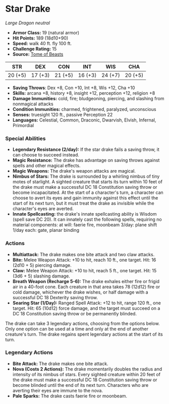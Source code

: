 # Star Drake

*Large* *Dragon* *neutral*

- **Armor Class:** 19 (natural armor)
- **Hit Points:** 189 (18d10+90)
- **Speed:** walk 40 ft. fly 100 ft.
- **Challenge Rating:** 15
- **Source:** [Tome of Beasts](https://koboldpress.com/kpstore/product/tome-of-beasts-for-5th-edition-print/)

| STR | DEX | CON | INT | WIS | CHA |
| --- | --- | --- | --- | --- | --- |
| 20 (+5) | 17 (+3) | 21 (+5) | 16 (+3) | 24 (+7) | 20 (+5) |

- **Saving Throws**: Dex +8, Con +10, Int +8, Wis +12, Cha +10
- **Skills:** arcana +8, history +8, insight +12, perception +12, religion +8
- **Damage Immunities:** cold, fire; bludgeoning, piercing, and slashing from nonmagical attacks
- **Condition Immunities:** charmed, frightened, paralyzed, unconscious
- **Senses:** truesight 120 ft., passive Perception 22
- **Languages:** Celestial, Common, Draconic, Dwarvish, Elvish, Infernal, Primordial
### Special Abilities
- **Legendary Resistance (2/day):** If the star drake fails a saving throw, it can choose to succeed instead.
- **Magic Resistance:** The drake has advantage on saving throws against spells and other magical effects.
- **Magic Weapons:** The drake's weapon attacks are magical.
- **Nimbus of Stars:** The drake is surrounded by a whirling nimbus of tiny motes of starlight. A sighted creature that starts its turn within 10 feet of the drake must make a successful DC 18 Constitution saving throw or become incapacitated. At the start of a character's turn, a character can choose to avert its eyes and gain immunity against this effect until the start of its next turn, but it must treat the drake as invisible while the character's eyes are averted.
- **Innate Spellcasting:** the drake's innate spellcasting ability is Wisdom (spell save DC 20). It can innately cast the following spells, requiring no material components:  at will: faerie fire, moonbeam  3/day: plane shift  1/day each: gate, planar binding
### Actions
- **Multiattack:** The drake makes one bite attack and two claw attacks.
- **Bite:** Melee Weapon Attack: +10 to hit, reach 10 ft., one target. Hit: 16 (2d10 + 5) piercing damage.
- **Claw:** Melee Weapon Attack: +10 to hit, reach 5 ft., one target. Hit: 15 (3d6 + 5) slashing damage.
- **Breath Weapon (Recharge 5-6):** The drake exhales either fire or frigid air in a 40-foot cone. Each creature in that area takes 78 (12d12) fire or cold damage, whichever the drake wishes, or half damage with a successful DC 18 Dexterity saving throw.
- **Searing Star (1/Day):** Ranged Spell Attack: +12 to hit, range 120 ft., one target. Hit: 65 (10d12) force damage, and the target must succeed on a DC 18 Constitution saving throw or be permanently blinded.

The drake can take 3 legendary actions, choosing from the options below. Only one option can be used at a time and only at the end of another creature's turn. The drake regains spent legendary actions at the start of its turn.
### Legendary Actions
- **Bite Attack:** The drake makes one bite attack.
- **Nova (Costs 2 Actions):** The drake momentarily doubles the radius and intensity of its nimbus of stars. Every sighted creature within 20 feet of the drake must make a successful DC 18 Constitution saving throw or become blinded until the end of its next turn. Characters who are averting their eyes are immune to the nova.
- **Pale Sparks:** The drake casts faerie fire or moonbeam.
